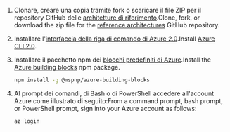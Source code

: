 1. <span data-ttu-id="090b4-101">Clonare, creare una copia tramite fork o scaricare il file ZIP per il repository GitHub delle [architetture di riferimento](https://github.com/mspnp/reference-architectures).</span><span class="sxs-lookup"><span data-stu-id="090b4-101">Clone, fork, or download the zip file for the [reference architectures](https://github.com/mspnp/reference-architectures) GitHub repository.</span></span>

2. <span data-ttu-id="090b4-102">Installare l'[interfaccia della riga di comando di Azure 2.0](/cli/azure/install-azure-cli?view=azure-cli-latest).</span><span class="sxs-lookup"><span data-stu-id="090b4-102">Install [Azure CLI 2.0](/cli/azure/install-azure-cli?view=azure-cli-latest).</span></span>

3. <span data-ttu-id="090b4-103">Installare il pacchetto npm dei [blocchi predefiniti di Azure](https://github.com/mspnp/template-building-blocks/wiki/Install-Azure-Building-Blocks).</span><span class="sxs-lookup"><span data-stu-id="090b4-103">Install the [Azure building blocks](https://github.com/mspnp/template-building-blocks/wiki/Install-Azure-Building-Blocks) npm package.</span></span>

   ```bash
   npm install -g @mspnp/azure-building-blocks
   ```

4. <span data-ttu-id="090b4-104">Al prompt dei comandi, di Bash o di PowerShell accedere all'account Azure come illustrato di seguito:</span><span class="sxs-lookup"><span data-stu-id="090b4-104">From a command prompt, bash prompt, or PowerShell prompt, sign into your Azure account as follows:</span></span>

   ```bash
   az login
   ```
